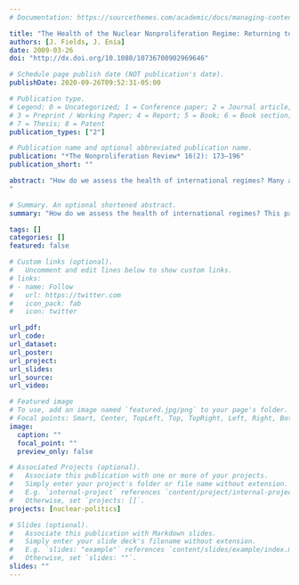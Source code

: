 ```yaml
---
# Documentation: https://sourcethemes.com/academic/docs/managing-content/

title: "The Health of the Nuclear Nonproliferation Regime: Returning to a Multidimensional Evaluation"
authors: [J. Fields, J. Enia]
date: 2009-03-26
doi: "http://dx.doi.org/10.1080/10736700902969646"

# Schedule page publish date (NOT publication's date).
publishDate: 2020-09-26T09:52:31-05:00

# Publication type.
# Legend: 0 = Uncategorized; 1 = Conference paper; 2 = Journal article;
# 3 = Preprint / Working Paper; 4 = Report; 5 = Book; 6 = Book section;
# 7 = Thesis; 8 = Patent
publication_types: ["2"]

# Publication name and optional abbreviated publication name.
publication: "*The Nonproliferation Review* 16(2): 173–196"
publication_short: ""

abstract: "How do we assess the health of international regimes? Many analysts have insisted recently that the nuclear nonproliferation regime is in urgent need of repair or that it should even be discarded because of its supposed ineffectiveness. However, it is essential that statements about the regime being in crisis be scrutinized for veracity and utility. While the spread of nuclear weapons poses an undeniable and serious threat to international security, a mistaken crisis mentality with respect to the regime could lead to rash attempts to alter it in unnecessary or ineffective ways or, at worst, to discard it completely. This paper returns to a theoretical framework that differentiates regimes, across both issue areas and time, to provide a more specified evaluation of regime health. By disaggregating the nuclear nonproliferation regime and assessing the individual and interactive health of multiple dimensions, a number of dimension-specific, regime-strengthening policy recommendations emerge.
"

# Summary. An optional shortened abstract.
summary: "How do we assess the health of international regimes? This paper returns to a theoretical framework that differentiates regimes, across both issue areas and time, to provide a more specified evaluation of regime health."

tags: []
categories: []
featured: false

# Custom links (optional).
#   Uncomment and edit lines below to show custom links.
# links:
# - name: Follow
#   url: https://twitter.com
#   icon_pack: fab
#   icon: twitter

url_pdf:
url_code:
url_dataset:
url_poster:
url_project:
url_slides:
url_source:
url_video:

# Featured image
# To use, add an image named `featured.jpg/png` to your page's folder. 
# Focal points: Smart, Center, TopLeft, Top, TopRight, Left, Right, BottomLeft, Bottom, BottomRight.
image:
  caption: ""
  focal_point: ""
  preview_only: false

# Associated Projects (optional).
#   Associate this publication with one or more of your projects.
#   Simply enter your project's folder or file name without extension.
#   E.g. `internal-project` references `content/project/internal-project/index.md`.
#   Otherwise, set `projects: []`.
projects: [nuclear-politics]

# Slides (optional).
#   Associate this publication with Markdown slides.
#   Simply enter your slide deck's filename without extension.
#   E.g. `slides: "example"` references `content/slides/example/index.md`.
#   Otherwise, set `slides: ""`.
slides: ""
---
```


